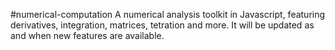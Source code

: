 #numerical-computation
A numerical analysis toolkit in Javascript, featuring derivatives, integration, matrices, tetration and more. It will be updated as and when new features are available.